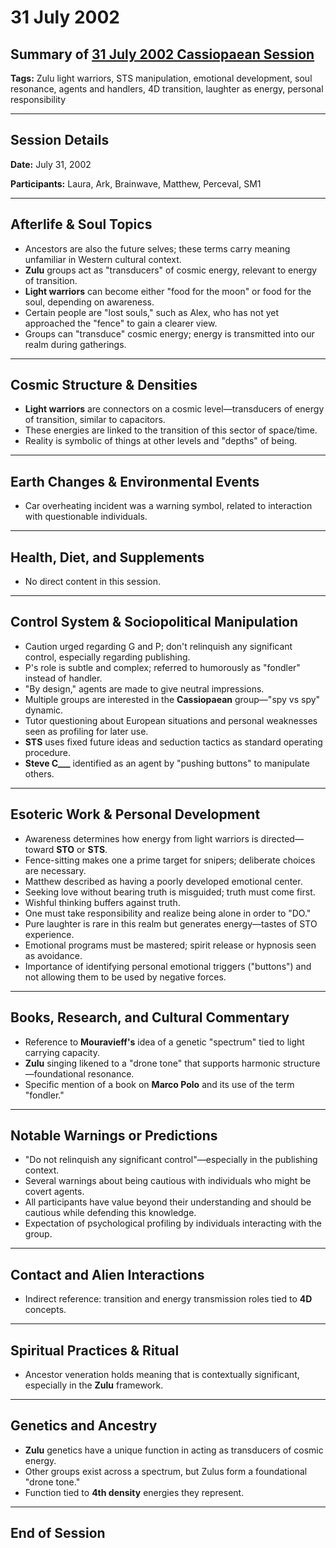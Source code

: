# 31 July 2002

## Summary of [31 July 2002 Cassiopaean Session](https://cassiopaea.org/forum/threads/session-31-july-2002.21623/#post-226805)

**Tags:** Zulu light warriors, STS manipulation, emotional development, soul resonance, agents and handlers, 4D transition, laughter as energy, personal responsibility

---

## Session Details

**Date:** July 31, 2002

**Participants:** Laura, Ark, Brainwave, Matthew, Perceval, SM1

---

## Afterlife & Soul Topics

- Ancestors are also the future selves; these terms carry meaning unfamiliar in Western cultural context.
- **Zulu** groups act as "transducers" of cosmic energy, relevant to energy of transition.
- **Light warriors** can become either "food for the moon" or food for the soul, depending on awareness.
- Certain people are "lost souls," such as Alex, who has not yet approached the "fence" to gain a clearer view.
- Groups can "transduce" cosmic energy; energy is transmitted into our realm during gatherings.

---

## Cosmic Structure & Densities

- **Light warriors** are connectors on a cosmic level—transducers of energy of transition, similar to capacitors.
- These energies are linked to the transition of this sector of space/time.
- Reality is symbolic of things at other levels and "depths" of being.

---

## Earth Changes & Environmental Events

- Car overheating incident was a warning symbol, related to interaction with questionable individuals.

---

## Health, Diet, and Supplements

- No direct content in this session.

---

## Control System & Sociopolitical Manipulation

- Caution urged regarding G and P; don't relinquish any significant control, especially regarding publishing.
- P's role is subtle and complex; referred to humorously as "fondler" instead of handler.
- "By design," agents are made to give neutral impressions.
- Multiple groups are interested in the **Cassiopaean** group—"spy vs spy" dynamic.
- Tutor questioning about European situations and personal weaknesses seen as profiling for later use.
- **STS** uses fixed future ideas and seduction tactics as standard operating procedure.
- **Steve C___** identified as an agent by "pushing buttons" to manipulate others.

---

## Esoteric Work & Personal Development

- Awareness determines how energy from light warriors is directed—toward **STO** or **STS**.
- Fence-sitting makes one a prime target for snipers; deliberate choices are necessary.
- Matthew described as having a poorly developed emotional center.
- Seeking love without bearing truth is misguided; truth must come first.
- Wishful thinking buffers against truth.
- One must take responsibility and realize being alone in order to "DO."
- Pure laughter is rare in this realm but generates energy—tastes of STO experience.
- Emotional programs must be mastered; spirit release or hypnosis seen as avoidance.
- Importance of identifying personal emotional triggers ("buttons") and not allowing them to be used by negative forces.

---

## Books, Research, and Cultural Commentary

- Reference to **Mouravieff's** idea of a genetic "spectrum" tied to light carrying capacity.
- **Zulu** singing likened to a "drone tone" that supports harmonic structure—foundational resonance.
- Specific mention of a book on **Marco Polo** and its use of the term "fondler."

---

## Notable Warnings or Predictions

- "Do not relinquish any significant control"—especially in the publishing context.
- Several warnings about being cautious with individuals who might be covert agents.
- All participants have value beyond their understanding and should be cautious while defending this knowledge.
- Expectation of psychological profiling by individuals interacting with the group.

---

## Contact and Alien Interactions

- Indirect reference: transition and energy transmission roles tied to **4D** concepts.

---

## Spiritual Practices & Ritual

- Ancestor veneration holds meaning that is contextually significant, especially in the **Zulu** framework.

---

## Genetics and Ancestry

- **Zulu** genetics have a unique function in acting as transducers of cosmic energy.
- Other groups exist across a spectrum, but Zulus form a foundational "drone tone."
- Function tied to **4th density** energies they represent.

---

## End of Session